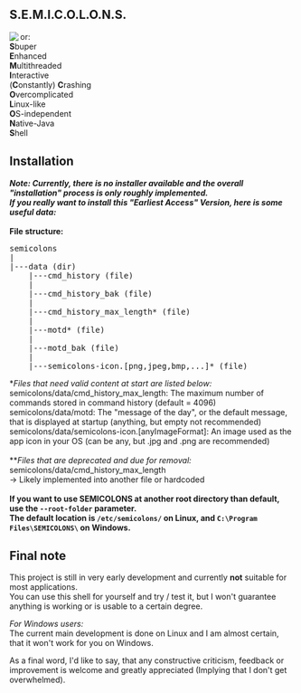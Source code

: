 ## S.E.M.I.C.O.L.O.N.S.
<img align="left" src="https://meinwebserver.non3dd1yd61r0h6y.myfritz.net/for-external-access/semicolons-icon.png">
<!-- This text segment has to be HTML formatted, because it's right next to the image -->
or: <br>
<b>S</b>buper <br>
<b>E</b>nhanced <br>
<b>M</b>ultithreaded <br>
<b>I</b>nteractive <br>
(<b>C</b>onstantly) <b>C</b>rashing <br>
<b>O</b>vercomplicated <br>
<b>L</b>inux-like <br>
<b>O</b>S-independent <br>
<b>N</b>ative-Java <br>
<b>S</b>hell

## Installation
***Note: Currently, there is no installer available and the overall "installation" process is only roughly implemented. \
If you really want to install this "Earliest Access" Version, here is some useful data:*** \
\
**File structure:**
<pre>
semicolons
|
|---data (dir)
    |---cmd_history (file)
    |
    |---cmd_history_bak (file)
    |
    |---cmd_history_max_length* (file)
    |
    |---motd* (file)
    |
    |---motd_bak (file)
    |
    |---semicolons-icon.[png,jpeg,bmp,...]* (file)
</pre>
*_Files that need valid content at start are listed below:_\
semicolons/data/cmd_history_max_length: The maximum number of commands stored in command history (default = 4096)\
semicolons/data/motd: The "message of the day", or the default message, that is displayed at startup (anything, but empty not recommended)\
semicolons/data/semicolons-icon.[anyImageFormat]: An image used as the app icon in your OS (can be any, but .jpg and .png are recommended)\
\
**_Files that are deprecated and due for removal:_\
semicolons/data/cmd_history_max_length\
-> Likely implemented into another file or hardcoded\
\
**If you want to use SEMICOLONS at another root directory than default, use the `--root-folder` parameter.**\
**The default location is `/etc/semicolons/` on Linux, and `C:\Program Files\SEMICOLONS\` on Windows.**

## Final note
This project is still in very early development and currently **not** suitable for most applications.\
You can use this shell for yourself and try / test it, but I won't guarantee anything is working or is usable to a certain degree.

*For Windows users:*\
The current main development is done on Linux and I am almost certain, that it won't work for you on Windows.

As a final word, I'd like to say, that any constructive criticism, feedback or improvement is welcome and greatly appreciated (Implying that I don't get overwhelmed).
